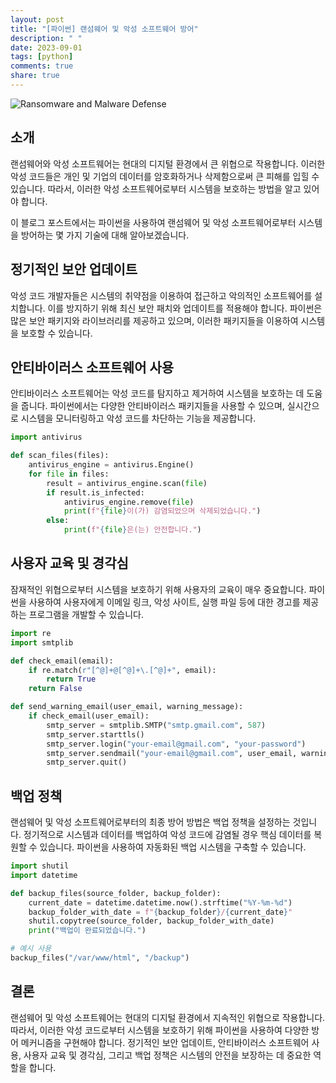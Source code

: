 ```yaml
---
layout: post
title: "[파이썬] 랜섬웨어 및 악성 소프트웨어 방어"
description: " "
date: 2023-09-01
tags: [python]
comments: true
share: true
---
```


![Ransomware and Malware Defense](https://example.com/image.png)

## 소개
랜섬웨어와 악성 소프트웨어는 현대의 디지털 환경에서 큰 위협으로 작용합니다. 이러한 악성 코드들은 개인 및 기업의 데이터를 암호화하거나 삭제함으로써 큰 피해를 입힐 수 있습니다. 따라서, 이러한 악성 소프트웨어로부터 시스템을 보호하는 방법을 알고 있어야 합니다. 

이 블로그 포스트에서는 파이썬을 사용하여 랜섬웨어 및 악성 소프트웨어로부터 시스템을 방어하는 몇 가지 기술에 대해 알아보겠습니다.

## 정기적인 보안 업데이트
악성 코드 개발자들은 시스템의 취약점을 이용하여 접근하고 악의적인 소프트웨어를 설치합니다. 이를 방지하기 위해 최신 보안 패치와 업데이트를 적용해야 합니다. 파이썬은 많은 보안 패키지와 라이브러리를 제공하고 있으며, 이러한 패키지들을 이용하여 시스템을 보호할 수 있습니다.

## 안티바이러스 소프트웨어 사용
안티바이러스 소프트웨어는 악성 코드를 탐지하고 제거하여 시스템을 보호하는 데 도움을 줍니다. 파이썬에서는 다양한 안티바이러스 패키지들을 사용할 수 있으며, 실시간으로 시스템을 모니터링하고 악성 코드를 차단하는 기능을 제공합니다.

```python
import antivirus

def scan_files(files):
    antivirus_engine = antivirus.Engine()
    for file in files:
        result = antivirus_engine.scan(file)
        if result.is_infected:
            antivirus_engine.remove(file)
            print(f"{file}이(가) 감염되었으며 삭제되었습니다.")
        else:
            print(f"{file}은(는) 안전합니다.")
```

## 사용자 교육 및 경각심
잠재적인 위협으로부터 시스템을 보호하기 위해 사용자의 교육이 매우 중요합니다. 파이썬을 사용하여 사용자에게 이메일 링크, 악성 사이트, 실행 파일 등에 대한 경고를 제공하는 프로그램을 개발할 수 있습니다.

```python
import re
import smtplib

def check_email(email):
    if re.match(r"[^@]+@[^@]+\.[^@]+", email):
        return True
    return False

def send_warning_email(user_email, warning_message):
    if check_email(user_email):
        smtp_server = smtplib.SMTP("smtp.gmail.com", 587)
        smtp_server.starttls()
        smtp_server.login("your-email@gmail.com", "your-password")
        smtp_server.sendmail("your-email@gmail.com", user_email, warning_message)
        smtp_server.quit()
```

## 백업 정책
랜섬웨어 및 악성 소프트웨어로부터의 최종 방어 방법은 백업 정책을 설정하는 것입니다. 정기적으로 시스템과 데이터를 백업하여 악성 코드에 감염될 경우 핵심 데이터를 복원할 수 있습니다. 파이썬을 사용하여 자동화된 백업 시스템을 구축할 수 있습니다.

```python
import shutil
import datetime

def backup_files(source_folder, backup_folder):
    current_date = datetime.datetime.now().strftime("%Y-%m-%d")
    backup_folder_with_date = f"{backup_folder}/{current_date}"
    shutil.copytree(source_folder, backup_folder_with_date)
    print("백업이 완료되었습니다.")

# 예시 사용
backup_files("/var/www/html", "/backup")
```

## 결론
랜섬웨어 및 악성 소프트웨어는 현대의 디지털 환경에서 지속적인 위협으로 작용합니다. 따라서, 이러한 악성 코드로부터 시스템을 보호하기 위해 파이썬을 사용하여 다양한 방어 메커니즘을 구현해야 합니다. 정기적인 보안 업데이트, 안티바이러스 소프트웨어 사용, 사용자 교육 및 경각심, 그리고 백업 정책은 시스템의 안전을 보장하는 데 중요한 역할을 합니다.